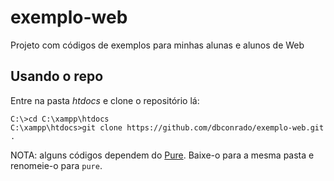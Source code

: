# exemplo-web
Projeto com códigos de exemplos para minhas alunas e alunos de Web

## Usando o repo

Entre na pasta *htdocs* e clone o repositório lá:

```shell
C:\>cd C:\xampp\htdocs
C:\xampp\htdocs>git clone https://github.com/dbconrado/exemplo-web.git .
```

NOTA: alguns códigos dependem do [Pure](http://purecss.io).
Baixe-o para a mesma pasta e renomeie-o para `pure`.
